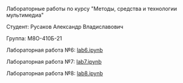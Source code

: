 Лабораторные работы по курсу "Методы, средства и технологии мультимедиа"

Студент: Русаков Александр Владиславович

Группа: М8О-410Б-21

Лабораторная работа №6: [lab6.ipynb](https://github.com/mx4alex/Multimedia-2/blob/main/lab6.ipynb)

Лабораторная работа №7: [lab7.ipynb](https://github.com/mx4alex/Multimedia-2/blob/main/lab7.ipynb)

Лабораторная работа №8: [lab8.ipynb](https://github.com/mx4alex/Multimedia-2/blob/main/lab8.ipynb)
